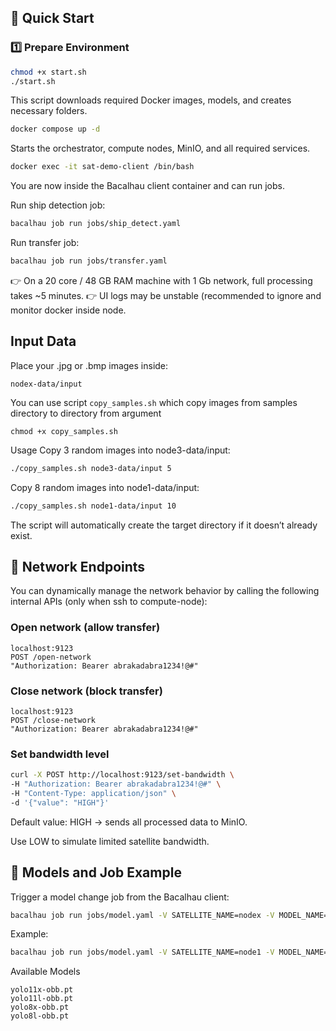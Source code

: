 ## 🚀 Quick Start

### 1️⃣ Prepare Environment

```bash
chmod +x start.sh
./start.sh
```
This script downloads required Docker images, models, and creates necessary folders.

```bash
docker compose up -d
```
Starts the orchestrator, compute nodes, MinIO, and all required services.

```bash
docker exec -it sat-demo-client /bin/bash
```
You are now inside the Bacalhau client container and can run jobs.

Run ship detection job:

```bash
bacalhau job run jobs/ship_detect.yaml
```
Run transfer job:

```bash
bacalhau job run jobs/transfer.yaml
```

👉 On a 20 core / 48 GB RAM machine with 1 Gb network, full processing takes ~5 minutes.
👉 UI logs may be unstable (recommended to ignore and monitor docker inside node.

## Input Data
Place your .jpg or .bmp images inside:

```
nodex-data/input
```

You can use script `copy_samples.sh` which copy images from samples directory to directory from argument

```
chmod +x copy_samples.sh
```
Usage
Copy 3 random images into node3-data/input:

```bash
./copy_samples.sh node3-data/input 5
```

Copy 8 random images into node1-data/input:

```bash
./copy_samples.sh node1-data/input 10
```

The script will automatically create the target directory if it doesn’t already exist.
## 📡 Network Endpoints
You can dynamically manage the network behavior by calling the following internal APIs (only when ssh to compute-node):

### Open network (allow transfer)
```
localhost:9123
POST /open-network
"Authorization: Bearer abrakadabra1234!@#"
```

### Close network (block transfer)
```
localhost:9123
POST /close-network
"Authorization: Bearer abrakadabra1234!@#"
```

### Set bandwidth level
```bash
curl -X POST http://localhost:9123/set-bandwidth \
-H "Authorization: Bearer abrakadabra1234!@#" \
-H "Content-Type: application/json" \
-d '{"value": "HIGH"}'
```
Default value: HIGH → sends all processed data to MinIO.

Use LOW to simulate limited satellite bandwidth.

## 🎯 Models and Job Example
Trigger a model change job from the Bacalhau client:

```bash
bacalhau job run jobs/model.yaml -V SATELLITE_NAME=nodex -V MODEL_NAME=XYZ
```
Example:

```bash
bacalhau job run jobs/model.yaml -V SATELLITE_NAME=node1 -V MODEL_NAME=yolo8x-obb.pt
```

Available Models

```
yolo11x-obb.pt
yolo11l-obb.pt
yolo8x-obb.pt
yolo8l-obb.pt
```
